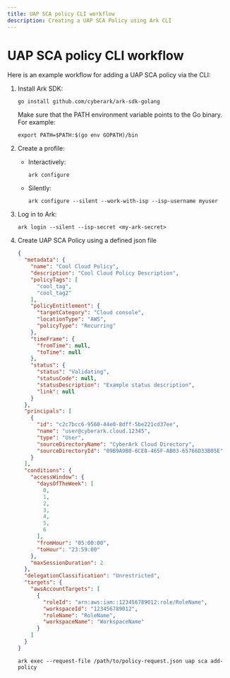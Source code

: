 ```yaml
---
title: UAP SCA policy CLI workflow
description: Creating a UAP SCA Policy using Ark CLI
---
```


# UAP SCA policy CLI workflow
Here is an example workflow for adding a UAP SCA policy via the CLI:

1. Install Ark SDK:
   ```shell linenums="0"
   go install github.com/cyberark/ark-sdk-golang
   ```
   Make sure that the PATH environment variable points to the Go binary. For example:
   ```shell linenums="0"
   export PATH=$PATH:$(go env GOPATH)/bin
   ```
1. Create a profile:
    * Interactively:
        ```shell linenums="0"
        ark configure
        ```
    * Silently:
        ```shell linenums="0"
        ark configure --silent --work-with-isp --isp-username myuser
        ```
1. Log in to Ark:
    ```shell linenums="0"
    ark login --silent --isp-secret <my-ark-secret>
    ```
1. Create UAP SCA Policy using a defined json file
    ```json
    {
      "metadata": {
        "name": "Cool Cloud Policy",
        "description": "Cool Cloud Policy Description",
        "policyTags": [
          "cool_tag",
          "cool_tag2"
        ],
        "policyEntitlement": {
          "targetCategory": "Cloud console",
          "locationType": "AWS",
          "policyType": "Recurring"
        },
        "timeFrame": {
          "fromTime": null,
          "toTime": null
        },
        "status": {
          "status": "Validating",
          "statusCode": null,
          "statusDescription": "Example status description",
          "link": null
        }
      },
      "principals": [
        {
          "id": "c2c7bcc6-9560-44e0-8dff-5be221cd37ee",
          "name": "user@cyberark.cloud.12345",
          "type": "User",
          "sourceDirectoryName": "CyberArk Cloud Directory",
          "sourceDirectoryId": "09B9A9B0-6CE8-465F-AB03-65766D33B05E"
        }
      ],
      "conditions": {
        "accessWindow": {
          "daysOfTheWeek": [
            0,
            1,
            2,
            3,
            4,
            5,
            6
          ],
          "fromHour": "05:00:00",
          "toHour": "23:59:00"
        },
        "maxSessionDuration": 2
      },
      "delegationClassification": "Unrestricted",
      "targets": {
        "awsAccountTargets": [
          {
            "roleId": "arn:aws:iam::123456789012:role/RoleName",
            "workspaceId": "123456789012",
            "roleName": "RoleName",
            "workspaceName": "WorkspaceName"
          }
        ]
      }
    }
    ```

    ```shell
    ark exec --request-file /path/to/policy-request.json uap sca add-policy
    ```

